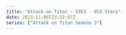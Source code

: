 ```yaml
---
title: "Attack on Titan - S3E3 - Old Story"
date: 2023-11-06T23:22:07Z
series: ["Attack on Titan Season 3"]
---
```



<mux-player stream-type="on-demand"
  src="https://kp3d-my.sharepoint.com/personal/ryoo_kp3d_onmicrosoft_com/_layouts/15/download.aspx?share=EYJe3SrTDBJDt-JwW0suwVIBpe9S9DD_e4LoLPj_ftWzCg" prefer-playback="mse" controls>
  </mux-player>
  
  
  <script src="https://cdn.jsdelivr.net/npm/@mux/mux-player"></script>
  
 <script type="application/ld+json">
 {
  "@context": "https://schema.org/",
  "@type": "VideoObject",
  "name": "Attack on Titan - S3E3 - Old Story",
  "contentUrl": "https://stream.mux.com/vHPy00f57COT74s5tJwnXQNix66OBNYwrD5b5wNcEub8.m3u8",
  "thumbnailUrl": "https://www.themoviedb.org/t/p/original/rstHtpbEIoHnmxvsbNH7UlEPeEP.jpg?width=314&fit_mode=preserve&time=25",
  "uploadDate": "2023-11-06T23:22:07Z",
}

</script>

